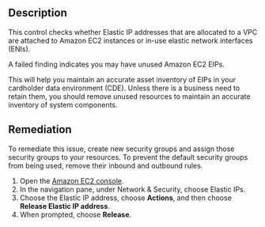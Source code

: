 ## Description

This control checks whether Elastic IP addresses that are allocated to a VPC are attached to Amazon EC2 instances or in-use elastic network interfaces (ENIs).

A failed finding indicates you may have unused Amazon EC2 EIPs.

This will help you maintain an accurate asset inventory of EIPs in your cardholder data environment (CDE). Unless there is a business need to retain them, you should remove unused resources to maintain an accurate inventory of system components.

## Remediation

To remediate this issue, create new security groups and assign those security groups to your resources. To prevent the default security groups from being used, remove their inbound and outbound rules.

1. Open the [Amazon EC2 console](https://console.aws.amazon.com/ec2/).
2. In the navigation pane, under Network & Security, choose Elastic IPs.
3. Choose the Elastic IP address, choose **Actions**, and then choose **Release Elastic IP address**.
4. When prompted, choose **Release**.
